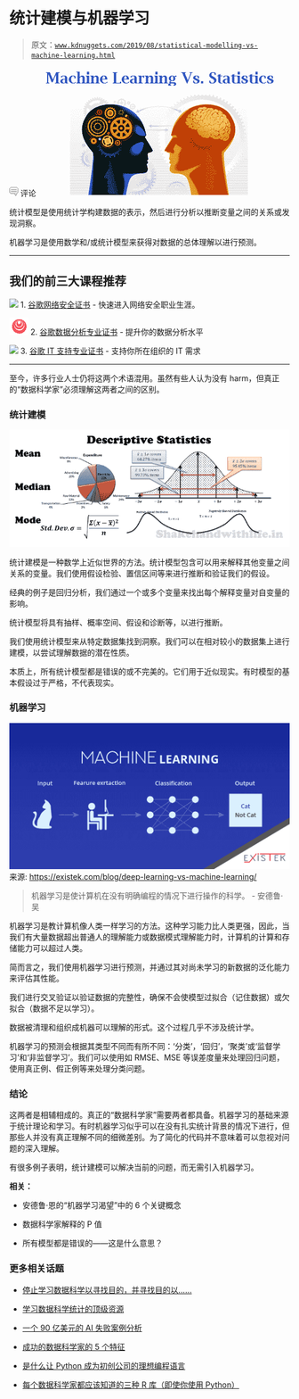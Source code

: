 # 统计建模与机器学习

> 原文：[`www.kdnuggets.com/2019/08/statistical-modelling-vs-machine-learning.html`](https://www.kdnuggets.com/2019/08/statistical-modelling-vs-machine-learning.html)

![c](img/3d9c022da2d331bb56691a9617b91b90.png) 评论![figure-name](img/6ec5114864dcd8faee8f8510f86ba056.png)

统计模型是使用统计学构建数据的表示，然后进行分析以推断变量之间的关系或发现洞察。

机器学习是使用数学和/或统计模型来获得对数据的总体理解以进行预测。

* * *

## 我们的前三大课程推荐

![](img/0244c01ba9267c002ef39d4907e0b8fb.png) 1\. [谷歌网络安全证书](https://www.kdnuggets.com/google-cybersecurity) - 快速进入网络安全职业生涯。

![](img/e225c49c3c91745821c8c0368bf04711.png) 2\. [谷歌数据分析专业证书](https://www.kdnuggets.com/google-data-analytics) - 提升你的数据分析水平

![](img/0244c01ba9267c002ef39d4907e0b8fb.png) 3\. [谷歌 IT 支持专业证书](https://www.kdnuggets.com/google-itsupport) - 支持你所在组织的 IT 需求

* * *

至今，许多行业人士仍将这两个术语混用。虽然有些人认为没有 harm，但真正的“数据科学家”必须理解这两者之间的区别。

### 统计建模

![figure-name](img/cac8c2706faf54a5f1ea16558bb987dd.png)

统计建模是一种数学上近似世界的方法。统计模型包含可以用来解释其他变量之间关系的变量。我们使用假设检验、置信区间等来进行推断和验证我们的假设。

经典的例子是回归分析，我们通过一个或多个变量来找出每个解释变量对自变量的影响。

统计模型将具有抽样、概率空间、假设和诊断等，以进行推断。

我们使用统计模型来从特定数据集找到洞察。我们可以在相对较小的数据集上进行建模，以尝试理解数据的潜在性质。

本质上，所有统计模型都是错误的或不完美的。它们用于近似现实。有时模型的基本假设过于严格，不代表现实。

### 机器学习

![figure-name](img/a2c058ab5379625ff543dd646f541355.png)来源: https://existek.com/blog/deep-learning-vs-machine-learning/

> 机器学习是使计算机在没有明确编程的情况下进行操作的科学。 - 安德鲁·吴

机器学习是教计算机像人类一样学习的方法。这种学习能力比人类更强，因此，当我们有大量数据超出普通人的理解能力或数据模式理解能力时，计算机的计算和存储能力可以超过人类。

简而言之，我们使用机器学习进行预测，并通过其对尚未学习的新数据的泛化能力来评估其性能。

我们进行交叉验证以验证数据的完整性，确保不会使模型过拟合（记住数据）或欠拟合（数据不足以学习）。

数据被清理和组织成机器可以理解的形式。这个过程几乎不涉及统计学。

机器学习的预测会根据其类型不同而有所不同：‘分类’，‘回归’，‘聚类’或‘监督学习’和‘非监督学习’。我们可以使用如 RMSE、MSE 等误差度量来处理回归问题，使用真正例、假正例等来处理分类问题。

### 结论

这两者是相辅相成的。真正的“数据科学家”需要两者都具备。机器学习的基础来源于统计理论和学习。有时机器学习似乎可以在没有扎实统计背景的情况下进行，但那些人并没有真正理解不同的细微差别。为了简化的代码并不意味着可以忽视对问题的深入理解。

有很多例子表明，统计建模可以解决当前的问题，而无需引入机器学习。

**相关：**

+   安德鲁·恩的“机器学习渴望”中的 6 个关键概念

+   数据科学家解释的 P 值

+   所有模型都是错误的——这是什么意思？

### 更多相关话题

+   [停止学习数据科学以寻找目的，并寻找目的以……](https://www.kdnuggets.com/2021/12/stop-learning-data-science-find-purpose.html)

+   [学习数据科学统计的顶级资源](https://www.kdnuggets.com/2021/12/springboard-top-resources-learn-data-science-statistics.html)

+   [一个 90 亿美元的 AI 失败案例分析](https://www.kdnuggets.com/2021/12/9b-ai-failure-examined.html)

+   [成功的数据科学家的 5 个特征](https://www.kdnuggets.com/2021/12/5-characteristics-successful-data-scientist.html)

+   [是什么让 Python 成为初创公司的理想编程语言](https://www.kdnuggets.com/2021/12/makes-python-ideal-programming-language-startups.html)

+   [每个数据科学家都应该知道的三种 R 库（即使你使用 Python）](https://www.kdnuggets.com/2021/12/three-r-libraries-every-data-scientist-know-even-python.html)
